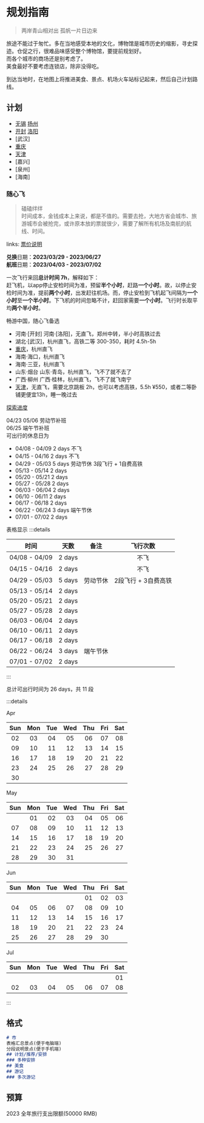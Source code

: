 # 规划指南

> 两岸青山相对出 孤帆一片日边来

旅途不能过于匆忙。多在当地感受本地的文化，博物馆是城市历史的缩影，寻史探迹。仓促之行，很难品味感受整个博物馆，要提前规划好。  
而各个城市的商场还是别考虑了。  
美食最好不要考虑连锁店，除非没得吃。

到达当地时，在地图上将推进美食、景点、机场火车站标记起来，然后自己计划路线。

## 计划

- [无锡](./china/jiangsu/wuxi) [扬州](./china/jiangsu/yangzhou)
- [开封](./china/henan/kaifeng) [洛阳](./china/henan/luoyang)
- [武汉]
- [重庆](./china/chongqing)
- [天津](./china/tianjin)
- [嘉兴]
- [泉州]
- [海南]

### 随心飞

>磕磕绊绊  
> 时间成本，金钱成本上来说，都是不值的。需要去抢，大地方省会城市、旅游城市会被抢完，或许原本放的票就很少，需要了解所有机场及南航的航线、时间。

links: [票价说明](https://augusmeow.github.io/notes/record/airfare-price)

**兑换**日期：**2023/03/29 - 2023/06/27**  
**航班**日期：**2023/04/03 - 2023/07/02**

一次飞行来回**总计时间 7h**，解释如下：  
赶飞机，以app停止安检时间为准，预留**半个小时**，赶路**一个小时**。故，以停止安检时间为准，提前**两个小时**，出发赶往机场。而，停止安检到飞机起飞间隔为**一个小时**至**一个半小时**。下飞机的时间忽略不计，赶回家需要**一个小时**。飞行时长取平均**两个半小时**。

畅游中国，随心飞备选

- 河南·[开封] 河南·[洛阳]，无直飞，郑州中转，半小时高铁过去
- 湖北·[武汉]，杭州直飞，高铁二等 300-350，耗时 4.5h-5h
- [重庆](./china/chongqing)，杭州直飞
- 海南·海口，杭州直飞
- 海南·三亚，杭州直飞
- 山东·烟台 山东·青岛，杭州直飞，飞不了就不去了
- 广西·柳州 广西·桂林，杭州直飞，飞不了就飞南宁
- [天津](./china/tianjin)，无直飞，需要北京跳板 2h，也可以考虑高铁，5.5h ¥550，或者二等卧铺更便宜13h，睡一晚过去

[探索进度](./china/#探索进度)

04/23 05/06 劳动节补班  
06/25 端午节补班  
可出行的休息日为

- 04/08 - 04/09 2 days 不飞
- 04/15 - 04/16 2 days 不飞
- 04/29 - 05/03 5 days 劳动节休 3段飞行 + 1自费高铁
- 05/13 - 05/14 2 days
- 05/20 - 05/21 2 days
- 05/27 - 05/28 2 days
- 06/03 - 06/04 2 days
- 06/10 - 06/11 2 days
- 06/17 - 06/18 2 days
- 06/22 - 06/24 3 days  端午节休
- 07/01 - 07/02 2 days

表格显示
:::details

|时间|天数|备注|飞行次数|
|:----:|:----:|:----:|:----:|
|04/08 - 04/09|2 days||不飞|
|04/15 - 04/16|2 days||不飞|
|04/29 - 05/03|5 days| 劳动节休|2段飞行 + 3自费高铁|
|05/13 - 05/14|2 days|||
|05/20 - 05/21|2 days|||
|05/27 - 05/28|2 days|||
|06/03 - 06/04|2 days|||
|06/10 - 06/11|2 days|||
|06/17 - 06/18|2 days|||
|06/22 - 06/24|3 days| 端午节休||
|07/01 - 07/02|2 days|||

:::

总计可出行时间为 26 days，共 11 段

:::details

Apr

|Sun|Mon|Tue|Wed|Thu|Fri|Sat|
|:---:|:---:|:---:|:---:|:---:|:---:|:---:|
|02|03|04|05|06|07|08|
|09|10|11|12|13|14|15|
|16|17|18|19|20|21|22|
|23|24|25|26|27|28|29|
|30| | | | | | |

May

|Sun|Mon|Tue|Wed|Thu|Fri|Sat|
|:---:|:---:|:---:|:---:|:---:|:---:|:---:|
| |01|02|03|04|05|06|
|07|08|09|10|11|12|13|
|14|15|16|17|18|19|20|
|21|22|23|24|25|26|27|
|28|29|30|31| | | |

Jun

|Sun|Mon|Tue|Wed|Thu|Fri|Sat|
|:---:|:---:|:---:|:---:|:---:|:---:|:---:|
| | | | |01|02|03|
|04|05|06|07|08|09|10|
|11|12|13|14|15|16|17|
|18|19|20|21|22|23|24|
|25|26|27|28|29|30| |

Jul

|Sun|Mon|Tue|Wed|Thu|Fri|Sat|
|:---:|:---:|:---:|:---:|:---:|:---:|:---:|
| | | | | | |01|
|02|03|04|05|06|07|08|

:::

## 格式

```markdown [写法/市]
# 市
表格汇总景点(便于电脑端)  
分段说明景点(便于手机端)
## 计划/推荐/安排
### 多种安排
## 美食
## 游记
### 多次游记
```

## 预算

2023 全年旅行支出限额(50000 RMB)

<Cost></Cost>

<script setup>
import Cost from '../.vitepress/components/trip/Cost.vue'
</script>
